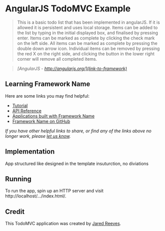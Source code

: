 # AngularJS TodoMVC Example

> This is a basic todo list that has been implemented in angularJS. If it is allowed it is persistent and uses local
> storage. Items can be added to the list by typing in the initial displayed box, and finalised by pressing enter.
> Items can be marked as complete by clicking the check mark on the left side. All items can be marked as complete by
> pressing the double down arrow icon. Individual items can be removed by pressing the red X on the right side, and
> clicking the button in the lower right corner will remove all completed items.

> _[AngularJS - http://angularjs.org/](link-to-framework)_


## Learning Framework Name

Here are some links you may find helpful:

* [Tutorial](http://docs.angularjs.org/api)
* [API Reference](http://docs.angularjs.org/api)
* [Applications built with Framework Name](AngularJS)
* [Framework Name on GitHub](AngularJS)

_If you have other helpful links to share, or find any of the links above no longer work,
please [let us know](mailto:jaredtreeves@gmail.com)._


## Implementation

App structured like designed in the template insuturction, no diviations

## Running

To run the app, spin up an HTTP server and visit http://localhost/.../index.html/.


## Credit

This TodoMVC application was created by [Jared Reeves]().
